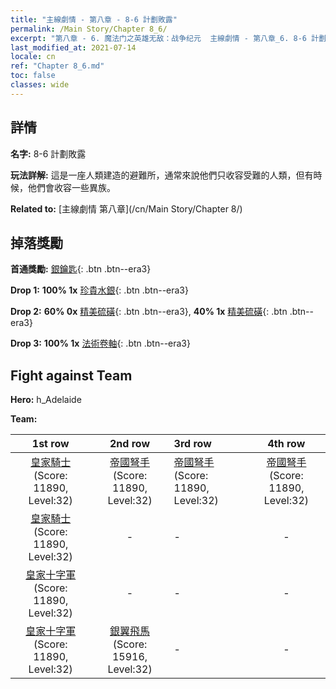 ```yaml
---
title: "主線劇情 - 第八章 - 8-6 計劃敗露"
permalink: /Main Story/Chapter 8_6/
excerpt: "第八章 - 6. 魔法门之英雄无敌：战争纪元  主線劇情 - 第八章_6. 8-6 計劃敗露"
last_modified_at: 2021-07-14
locale: cn
ref: "Chapter 8_6.md"
toc: false
classes: wide
---
```


## 詳情

 **名字:** 8-6 計劃敗露

 **玩法詳解:** 這是一座人類建造的避難所，通常來說他們只收容受難的人類，但有時候，他們會收容一些異族。

 **Related to:** [主線劇情 第八章](/cn/Main Story/Chapter 8/)

## 掉落獎勵

 **首通獎勵:** [銀鑰匙](/cn/Items/con_693/){: .btn .btn--era3}

 **Drop 1:** **100% 1x** [珍貴水銀](/cn/Items/mat_28/){: .btn .btn--era3}

 **Drop 2:** **60% 0x** [精美硫磺](/cn/Items/mat_22/){: .btn .btn--era3}, **40% 1x** [精美硫磺](/cn/Items/mat_22/){: .btn .btn--era3}

 **Drop 3:** **100% 1x** [法術卷軸](/cn/Items/con_694/){: .btn .btn--era3}


## Fight against Team
 **Hero:** h_Adelaide

 **Team:**


  | 1st row | 2nd row | 3rd row | 4th row |
  |:----:|:----:|:----|:----:|
  | [皇家騎士](/cn/units/Cavalier/) (Score: 11890, Level:32)  | [帝國弩手](/cn/units/Marksman/) (Score: 11890, Level:32)  | [帝國弩手](/cn/units/Marksman/) (Score: 11890, Level:32)  | [帝國弩手](/cn/units/Marksman/) (Score: 11890, Level:32)  |
  | [皇家騎士](/cn/units/Cavalier/) (Score: 11890, Level:32)  | - | - | - |
  | [皇家十字軍](/cn/units/Swordsman/) (Score: 11890, Level:32)  | - | - | - |
  | [皇家十字軍](/cn/units/Swordsman/) (Score: 11890, Level:32)  | [銀翼飛馬](/cn/units/Pegasus/) (Score: 15916, Level:32)  | - | - |


